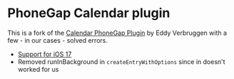 # PhoneGap Calendar plugin

This is a fork of the [Calendar PhoneGap Plugin](https://github.com/EddyVerbruggen/Calendar-PhoneGap-Plugin) by Eddy Verbruggen with a few - in our cases - solved errors.

- [Support for iOS 17](https://github.com/EddyVerbruggen/Calendar-PhoneGap-Plugin/pull/567)
- Removed runInBackground in `createEntryWithOptions` since in doesn't worked for us